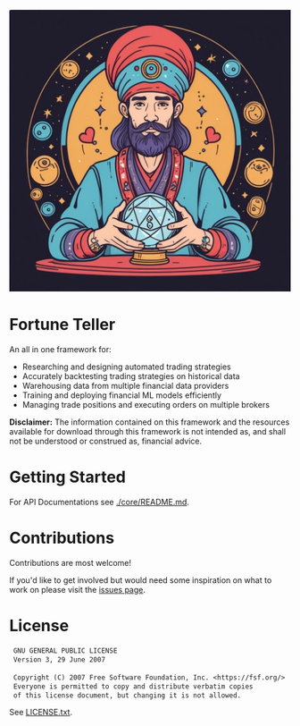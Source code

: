 ![Fortune Teller](./assets/fortune-teller.jpg)
# Fortune Teller
An all in one framework for:
* Researching and designing automated trading strategies
* Accurately backtesting trading strategies on historical data
* Warehousing data from multiple financial data providers
* Training and deploying financial ML models efficiently
* Managing trade positions and executing orders on multiple brokers

**Disclaimer:** The information contained on this framework and the resources available for download through this framework is not intended as, and shall not be understood or construed as, financial advice.

# Getting Started
For API Documentations see [./core/README.md](./core/README.md).

# Contributions
Contributions are most welcome!

If you'd like to get involved but would need some inspiration on what to work on please visit the [issues page](https://github.com/darrenrahnemoon/fortune-teller/issues).

# License
```
 GNU GENERAL PUBLIC LICENSE
 Version 3, 29 June 2007

 Copyright (C) 2007 Free Software Foundation, Inc. <https://fsf.org/>
 Everyone is permitted to copy and distribute verbatim copies
 of this license document, but changing it is not allowed.
```
See [LICENSE.txt](./LICENSE.txt).